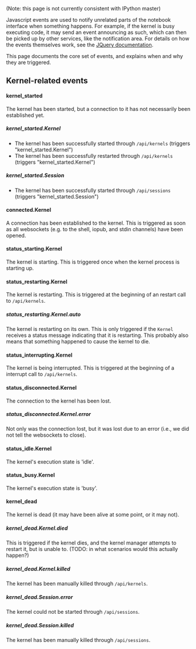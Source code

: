 (Note: this page is not currently consistent with IPython master)

Javascript events are used to notify unrelated parts of the notebook interface when something happens. For example, if the kernel is busy executing code, it may send an event announcing as such, which can then be picked up by other services, like the notification area. For details on how the events themselves work, see the [JQuery documentation](http://api.jquery.com/on/).

This page documents the core set of events, and explains when and why they are triggered.

## Kernel-related events

#### kernel_started

The kernel has been started, but a connection to it has not necessarily been established yet.

##### kernel_started.Kernel

* The kernel has been successfully started through `/api/kernels` (triggers "kernel_started.Kernel")
* The kernel has been successfully restarted through `/api/kernels` (triggers "kernel_started.Kernel")

##### kernel_started.Session

* The kernel has been successfully started through `/api/sessions` (triggers "kernel_started.Session")

#### connected.Kernel

A connection has been established to the kernel. This is triggered as soon as all websockets (e.g. to the shell, iopub, and stdin channels) have been opened.

#### status_starting.Kernel

The kernel is starting. This is triggered once when the kernel process is starting up.

#### status_restarting.Kernel

The kernel is restarting. This is triggered at the beginning of an restart call to `/api/kernels`.

##### status_restarting.Kernel.auto

The kernel is restarting on its own. This is only triggered if the `Kernel` receives a status message indicating that it is restarting. This probably also means that something happened to cause the kernel to die.

#### status_interrupting.Kernel

The kernel is being interrupted. This is triggered at the beginning of a interrupt call to `/api/kernels`.

#### status_disconnected.Kernel

The connection to the kernel has been lost.

##### status_disconnected.Kernel.error

Not only was the connection lost, but it was lost due to an error (i.e., we did not tell the websockets to close).

#### status_idle.Kernel

The kernel's execution state is 'idle'.

#### status_busy.Kernel

The kernel's execution state is 'busy'.

#### kernel_dead

The kernel is dead (it may have been alive at some point, or it may not).

##### kernel_dead.Kernel.died

This is triggered if the kernel dies, and the kernel manager attempts to restart it, but is unable to. (TODO: in what scenarios would this actually happen?)

##### kernel_dead.Kernel.killed

The kernel has been manually killed through `/api/kernels`.

##### kernel_dead.Session.error

The kernel could not be started through `/api/sessions`.

##### kernel_dead.Session.killed

The kernel has been manually killed through `/api/sessions`.